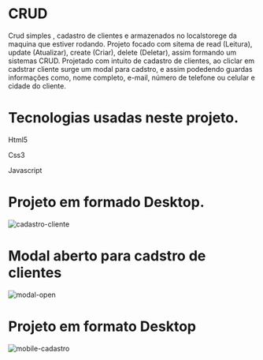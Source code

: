 # CRUD
 <p>Crud simples , cadastro de clientes e armazenados no localstorege da maquina que estiver rodando.
    Projeto focado com sitema de read (Leitura), update (Atualizar), create (Criar), delete (Deletar), assim formando um sistemas CRUD. Projetado com intuito de cadastro de       clientes, ao cliclar em cadstrar cliente surge um modal para cadstro, e assim podedendo guardas informações como, nome completo, e-mail, número de telefone ou celular e cidade do cliente.
  
  
  
  # Tecnologias usadas neste projeto.
  
  
  <p> Html5 </p>
  <p> Css3 </p>
  <p> Javascript </p>
  
  
  # Projeto em formado Desktop.
  
  
  ![cadastro-cliente](https://user-images.githubusercontent.com/62466598/141511164-bfba8ffb-cddf-4b6b-a31c-d3cf425fa3c5.png)
  
  
  
  # Modal aberto para cadstro de clientes
  
  ![modal-open](https://user-images.githubusercontent.com/62466598/141512493-e981d591-c311-45a0-9c01-74fa8071518c.png)
  
  
  
  # Projeto em formato Desktop
  
  ![mobile-cadastro](https://user-images.githubusercontent.com/62466598/141512687-8e228d3b-6692-4949-bc64-ceb2c16a385e.png)

  
  
  

